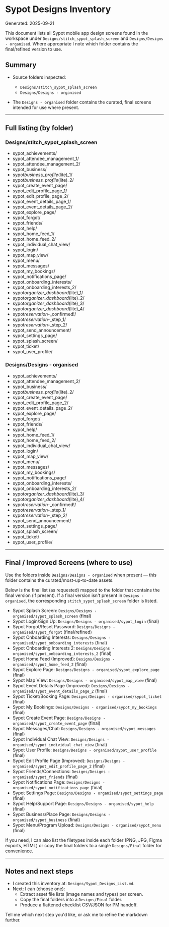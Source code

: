 # Sypot Designs Inventory

Generated: 2025-09-21

This document lists all Sypot mobile app design screens found in the workspace under `Designs/stitch_sypot_splash_screen` and `Designs/Designs - organised`. Where appropriate I note which folder contains the final/refined version to use.

## Summary

- Source folders inspected:

  - `Designs/stitch_sypot_splash_screen`
  - `Designs/Designs - organised`

- The `Designs - organised` folder contains the curated, final screens intended for use where present.

---

## Full listing (by folder)

### Designs/stitch_sypot_splash_screen

- sypot_achievements/
- sypot_attendee_management_1/
- sypot_attendee_management_2/
- sypot_business/
- sypot*business_profile*(lite)\_1/
- sypot*business_profile*(lite)\_2/
- sypot_create_event_page/
- sypot_edit_profile_page_1/
- sypot_edit_profile_page_2/
- sypot_event_details_page_1/
- sypot_event_details_page_2/
- sypot_explore_page/
- sypot_forgot/
- sypot_friends/
- sypot_help/
- sypot_home_feed_1/
- sypot_home_feed_2/
- sypot_individual_chat_view/
- sypot_login/
- sypot_map_view/
- sypot_menu/
- sypot_messages/
- sypot_my_bookings/
- sypot_notifications_page/
- sypot_onboarding_interests/
- sypot_onboarding_interests_2/
- sypot*organizer_dashboard*(lite)\_1/
- sypot*organizer_dashboard*(lite)\_2/
- sypot*organizer_dashboard*(lite)\_3/
- sypot*organizer_dashboard*(lite)\_4/
- sypot*reservation*-\_confirmed!/
- sypot*reservation*-\_step_1/
- sypot*reservation*-\_step_2/
- sypot_send_announcement/
- sypot_settings_page/
- sypot_splash_screen/
- sypot_ticket/
- sypot_user_profile/

### Designs/Designs - organised

- sypot_achievements/
- sypot_attendee_management_2/
- sypot_business/
- sypot*business_profile*(lite)\_2/
- sypot_create_event_page/
- sypot_edit_profile_page_2/
- sypot_event_details_page_2/
- sypot_explore_page/
- sypot_forgot/
- sypot_friends/
- sypot_help/
- sypot_home_feed_1/
- sypot_home_feed_2/
- sypot_individual_chat_view/
- sypot_login/
- sypot_map_view/
- sypot_menu/
- sypot_messages/
- sypot_my_bookings/
- sypot_notifications_page/
- sypot_onboarding_interests/
- sypot_onboarding_interests_2/
- sypot*organizer_dashboard*(lite)\_3/
- sypot*organizer_dashboard*(lite)\_4/
- sypot*reservation*-\_confirmed!/
- sypot*reservation*-\_step_1/
- sypot*reservation*-\_step_2/
- sypot_send_announcement/
- sypot_settings_page/
- sypot_splash_screen/
- sypot_ticket/
- sypot_user_profile/

---

## Final / Improved Screens (where to use)

Use the folders inside `Designs/Designs - organised` when present — this folder contains the curated/most-up-to-date assets.

Below is the final list (as requested) mapped to the folder that contains the final version (if present). If a final version isn't present in `Designs - organised`, the corresponding `stitch_sypot_splash_screen` folder is listed.

- Sypot Splash Screen: `Designs/Designs - organised/sypot_splash_screen` (final)
- Sypot Login/Sign Up: `Designs/Designs - organised/sypot_login` (final)
- Sypot Forgot/Reset Password: `Designs/Designs - organised/sypot_forgot` (final/refined)
- Sypot Onboarding Interests: `Designs/Designs - organised/sypot_onboarding_interests` (final)
- Sypot Onboarding Interests 2: `Designs/Designs - organised/sypot_onboarding_interests_2` (final)
- Sypot Home Feed (Improved): `Designs/Designs - organised/sypot_home_feed_2` (final)
- Sypot Explore Page: `Designs/Designs - organised/sypot_explore_page` (final)
- Sypot Map View: `Designs/Designs - organised/sypot_map_view` (final)
- Sypot Event Details Page (Improved): `Designs/Designs - organised/sypot_event_details_page_2` (final)
- Sypot Ticket/Booking Page: `Designs/Designs - organised/sypot_ticket` (final)
- Sypot My Bookings: `Designs/Designs - organised/sypot_my_bookings` (final)
- Sypot Create Event Page: `Designs/Designs - organised/sypot_create_event_page` (final)
- Sypot Messages/Chat: `Designs/Designs - organised/sypot_messages` (final)
- Sypot Individual Chat View: `Designs/Designs - organised/sypot_individual_chat_view` (final)
- Sypot User Profile: `Designs/Designs - organised/sypot_user_profile` (final)
- Sypot Edit Profile Page (Improved): `Designs/Designs - organised/sypot_edit_profile_page_2` (final)
- Sypot Friends/Connections: `Designs/Designs - organised/sypot_friends` (final)
- Sypot Notifications Page: `Designs/Designs - organised/sypot_notifications_page` (final)
- Sypot Settings Page: `Designs/Designs - organised/sypot_settings_page` (final)
- Sypot Help/Support Page: `Designs/Designs - organised/sypot_help` (final)
- Sypot Business/Place Page: `Designs/Designs - organised/sypot_business` (final)
- Sypot Menu/Program Upload: `Designs/Designs - organised/sypot_menu` (final)

If you need, I can also list the filetypes inside each folder (PNG, JPG, Figma exports, HTML) or copy the final folders to a single `Designs/Final` folder for convenience.

---

## Notes and next steps

- I created this inventory at: `Designs/Sypot_Designs_List.md`.
- Next: I can (choose one):
  - Extract asset file lists (image names and types) per screen.
  - Copy the final folders into a `Designs/Final` folder.
  - Produce a flattened checklist CSV/JSON for PM handoff.

Tell me which next step you'd like, or ask me to refine the markdown further.
